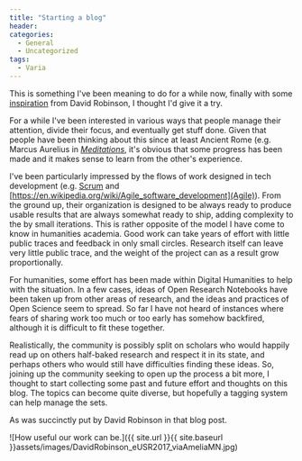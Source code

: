 ```yaml
---
title: "Starting a blog"
header:
categories:
  - General
  - Uncategorized
tags:
  - Varia
---
```


This is something I've been meaning to do for a while now, finally with some  [inspiration](http://varianceexplained.org/r/start-blog/) from David Robinson, I thought I'd give it a try.

For a while I've been interested in various ways that people manage their attention, divide their focus, and eventually get stuff done. Given that people have been thinking about this since at least Ancient Rome (e.g. Marcus Aurelius in *[Meditations](https://en.wikipedia.org/wiki/Meditations)*, it's obvious that some progress has been made and it makes sense to learn from the other's experience.

I've been particularly impressed by the flows of work designed in tech development (e.g. [Scrum](https://en.wikipedia.org/wiki/Scrum_(software_development)) and [https://en.wikipedia.org/wiki/Agile_software_development](Agile)). From the ground up, their organization is designed to be always ready to produce usable results that are always somewhat ready to ship, adding complexity to the by small iterations. This is rather opposite of the model I have come to know in humanities academia. Good work can take years of effort with little public traces and feedback in only small circles. Research itself can leave very little public trace, and the weight of the project can as a result grow proportionally.

For humanities, some effort has been made within Digital Humanities to help with the situation. In a few cases, ideas of Open Research Notebooks have been taken up from other areas of research, and the ideas and practices of Open Science seem to spread. So far I have not heard of instances where fears of sharing work too much or too early has somehow backfired, although it is difficult to fit these together.

Realistically, the community is possibly split on scholars who would happily read up on others half-baked research and respect it in its state, and perhaps others who would still have difficulties finding these ideas. So, joining up the community seeking to open up the process a bit more, I thought to start collecting some past and future effort and thoughts on this blog. The topics can become quite diverse, but hopefully a tagging system can help manage the sets.

As was succinctly put by David Robinson in that blog post. 

![How useful our work can be.]({{ site.url }}{{ site.baseurl }}assets/images/DavidRobinson_eUSR2017_viaAmeliaMN.jpg)